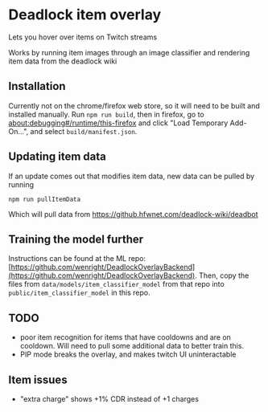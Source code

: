 # Deadlock item overlay

Lets you hover over items on Twitch streams

Works by running item images through an image classifier and rendering item data from the deadlock wiki

## Installation
Currently not on the chrome/firefox web store, so it will need to be built and installed manually.
Run `npm run build`, then in firefox, go to [about:debugging#/runtime/this-firefox](about:debugging#/runtime/this-firefox) and click "Load Temporary Add-On...", and select `build/manifest.json`.

## Updating item data
If an update comes out that modifies item data, new data can be pulled by running

`npm run pullItemData`

Which will pull data from https://github.hfwnet.com/deadlock-wiki/deadbot

## Training the model further
Instructions can be found at the ML repo: [https://github.com/wenright/DeadlockOverlayBackend](https://github.com/wenright/DeadlockOverlayBackend). Then, copy the files from `data/models/item_classifier_model` from that repo into `public/item_classifier_model` in this repo.

## TODO
* poor item recognition for items that have cooldowns and are on cooldown. Will need to pull some additional data to better train this.
* PIP mode breaks the overlay, and makes twitch UI uninteractable

## Item issues
* "extra charge" shows +1% CDR instead of +1 charges